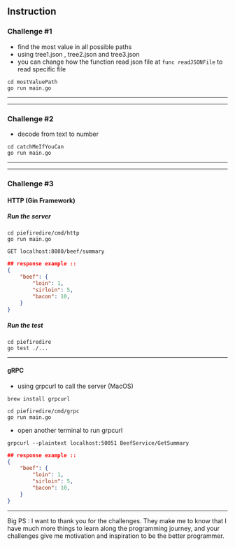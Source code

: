 ## Instruction

### Challenge #1

- find the most value in all possible paths
- using tree1.json , tree2.json and tree3.json
- you can change how the function read json file at `func readJSONFile` to read specific file

```plain
cd mostValuePath
go run main.go
```

---

---

### Challenge #2

- decode from text to number

```plain
cd catchMeIfYouCan
go run main.go
```

---

---

### Challenge #3

#### HTTP (Gin Framework)

##### Run the server

```plain
cd piefiredire/cmd/http
go run main.go
```

`GET localhost:8080/beef/summary`

```json
## response example ::
{
    "beef": {
        "loin": 1,
        "sirloin": 5,
        "bacon": 10,
    }
}
```

##### Run the test

```plain
cd piefiredire
go test ./...
```

---

#### gRPC

- using grpcurl to call the server (MacOS)

```plain
brew install grpcurl
```

```plain
cd piefiredire/cmd/grpc
go run main.go
```

- open another terminal to run grpcurl

```plain
grpcurl --plaintext localhost:50051 BeefService/GetSummary
```

```json
## response example ::
{
    "beef": {
        "loin": 1,
        "sirloin": 5,
        "bacon": 10,
    }
}
```

---

Big PS : I want to thank you for the challenges. They make me to know that I have much more things to learn along the programming journey, and your challenges give me motivation and inspiration to be the better programmer.
